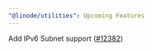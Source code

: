 ```yaml
---
"@linode/utilities": Upcoming Features
---
```


Add IPv6 Subnet support ([#12382](https://github.com/linode/manager/pull/12382))
